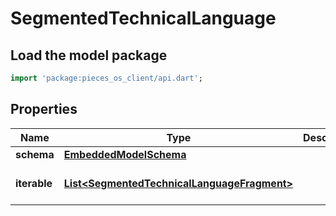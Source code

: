 # SegmentedTechnicalLanguage

## Load the model package
```dart
import 'package:pieces_os_client/api.dart';
```

## Properties
Name | Type | Description | Notes
------------ | ------------- | ------------- | -------------
**schema** | [**EmbeddedModelSchema**](EmbeddedModelSchema) |  | [optional] 
**iterable** | [**List\<SegmentedTechnicalLanguageFragment\>**](SegmentedTechnicalLanguageFragment) |  | [default to const []]




